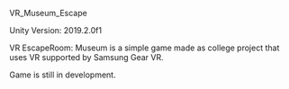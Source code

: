 VR_Museum_Escape

Unity Version: 2019.2.0f1

VR EscapeRoom: Museum is a simple game made as college project that uses VR supported by Samsung Gear VR.

Game is still in development.
